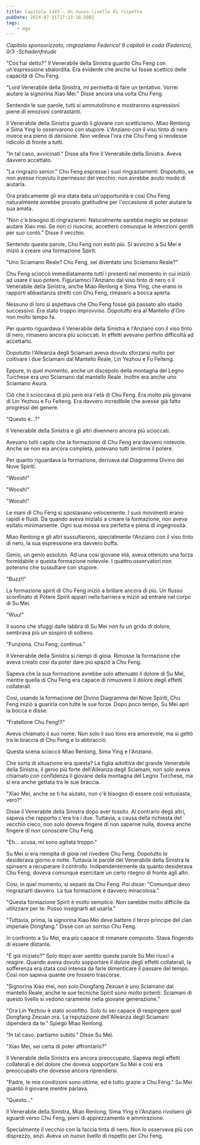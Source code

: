 ```yaml
---
title: Capitolo 1443 – Un nuovo livello di rispetto
pubDate: 2024-07-21T17:13:16.508Z
tags:
    - mga
---
```



<em>Capitolo sponsorizzato, ringraziamo Federico!
9 capitoli in coda (Federico), 0/3
-Schadenfreude</em>


"Cos'hai detto?" Il Venerabile della Sinistra guardò Chu Feng con un'espressione sbalordita. Era evidente che anche lui fosse scettico delle capacità di Chu Feng.


"Lord Venerabile della Sinistra, mi permetta di fare un tentativo. Vorrei aiutare la signorina Xiao Mei." Disse ancora una volta Chu Feng.


Sentendo le sue parole, tutti si ammutolirono e mostrarono espressioni piene di emozioni contrastanti.


Il Venerabile della Sinistra guardò il giovane con scetticismo. Miao Renlong e Sima Ying lo osservarono con stupore. L'Anziano con il viso tinto di nero invece era pieno di derisione. Non vedeva l'ora che Chu Feng si rendesse ridicolo di fronte a tutti.


"In tal caso, avvicinati." Disse alla fine il Venerabile della Sinistra. Aveva davvero accettato.


"La ringrazio senior." Chu Feng espresse i suoi ringraziamenti. Dopotutto, se non avesse ricevuto il permesso del vecchio, non avrebbe avuto modo di aiutarla.


Ora praticamente gli era stata data un'opportunità e così Chu Feng naturalmente avrebbe provato gratitudine per l'occasione di poter aiutare la sua amata.


"Non c'è bisogno di ringraziarmi. Naturalmente sarebbe meglio se potessi aiutare Xiao mei. Se non ci riuscirai, accetterò comunque le intenzioni gentili per suo conto." Disse il vecchio.


Sentendo queste parole, Chu Feng non esitò più. Si avvicinò a Su Mei e iniziò a creare una formazione Spirit.


"Uno Sciamano Reale? Chu Feng, sei diventato uno Sciamano Reale?"


Chu Feng scioccò immediatamente tutti i presenti nel momento in cui iniziò ad usare il suo potere. Figuriamoci l'Anziano dal viso tinto di nero o il Venerabile della Sinistra, anche Miao Renlong e Sima Ying, che erano in rapporti abbastanza stretti con Chu Feng, rimasero a bocca aperta.


Nessuno di loro si aspettava che Chu Feng fosse già passato allo stadio successivo. Era stato troppo improvviso. Dopotutto era al Mantello d'Oro non molto tempo fa.


Per quanto riguardava il Venerabile della Sinistra e l'Anziano con il viso tinto di nero, rimasero ancora più scioccati. In effetti avevano perfino difficoltà ad accettarlo.


Dopotutto l'Alleanza degli Sciamani aveva dovuto sforzarsi molto per coltivare i due Sciamani dal Mantello Reale, Lin Yezhou e Fu Feiteng.


Eppure, in quel momento, anche un discepolo della montagna del Legno Turchese era uno Sciamano dal mantello Reale. Inoltre era anche uno Sciamano Asura.


Ciò che li scioccava di più però era l'età di Chu Feng. Era molto più giovane di Lin Yezhou e Fu Feiteng. Era davvero incredibile che avesse già fatto progressi del genere.


"Questo è...?"


Il Venerabile della Sinistra e gli altri divennero ancora più scioccati.


Avevano tutti capito che la formazione di Chu Feng era davvero notevole. Anche se non era ancora completa, potevano tutti sentirne il potere.


Per quanto riguardava la formazione, derivava dal Diagramma Divino dei Nove Spiriti.


"Woosh!"


"Woosh!"


"Woosh!"


Le mani di Chu Feng si spostavano velocemente. I suoi movimenti erano rapidi e fluidi. Da quando aveva iniziato a creare la formazione, non aveva esitato minimamente. Ogni sua mossa era perfetta e piena di ingegnosità.


Miao Renlong e gli altri sussultarono, specialmente l'Anziano con il viso tinto di nero, la sua espressione era davvero buffa.


Genio, un genio assoluto. Ad una così giovane età, aveva ottenuto una forza formidabile e questa formazione notevole. I quattro osservatori non poterono che sussultare con stupore.


"Buzz!!"


La formazione spirit di Chu Feng iniziò a brillare ancora di più. Un flusso sconfinato di Potere Spirit apparì nella barriera e iniziò ad entrare nel corpo di Su Mei.


"Wuu!"


Il suono che sfuggì dalle labbra di Su Mei non fu un grido di dolore, sembrava più un sospiro di sollievo.


"Funziona. Chu Feng, continua."


Il Venerabile della Sinistra si riempì di gioia. Rimosse la formazione che aveva creato così da poter dare più spazio a Chu Feng.


Sapeva che la sua formazione avrebbe solo attenuato il dolore di Su Mei, mentre quella di Chu Feng era capace di rimuovere il dolore degli effetti collaterali.


Così, usando la formazione del Divino Diagramma dei Nove Spiriti, Chu Feng iniziò a guarirla con tutte le sue forze. Dopo poco tempo, Su Mei aprì la bocca e disse:


"Fratellone Chu Feng!!!"


Aveva chiamato il suo nome. Non solo il suo tono era amorevole, ma si gettò tra le braccia di Chu Feng e lo abbracciò.


Questa scena scioccò Miao Renlong, Sima Ying e l'Anziano.


Che sorta di situazione era questa? La figlia adottiva del grande Venerabile della Sinistra, il genio più forte dell'Alleanza degli Sciamani, non solo aveva chiamato con confidenza il giovane della montagna del Legno Turchese, ma si era anche gettata tra le sue braccia.


"Xiao Mei, anche se ti ha aiutato, non c'è bisogno di essere così entusiasta, vero?"


Disse il Venerabile della Sinistra dopo aver tossito. Al contrario degli altri, sapeva che rapporto c'era tra i due. Tuttavia, a causa della richiesta del vecchio cieco, non solo doveva fingere di non saperne nulla, doveva anche fingere di non conoscere Chu Feng.


"Eh... scusa, mi sono agitata troppo."


Su Mei si era riempita di gioia nel rivedere Chu Feng. Dopotutto lo desiderava giorno e notte. Tuttavia le parole del Venerabile della Sinistra la spinsero a recuperare il controllo. Indipendentemente da quanto desiderava Chu Feng, doveva comunque esercitare un certo ritegno di fronte agli altri.


Così, in quel momento, si separò da Chu Feng. Poi disse: "Comunque devo ringraziarti davvero. La tua formazione è davvero miracolosa."


"Questa formazione Spirit è molto semplice. Non sarebbe molto difficile da utilizzare per te. Posso insegnarti ad usarla."


"Tuttavia, prima, la signorina Xiao Mei deve battere il terzo principe del clan imperiale Dongfang." Disse con un sorriso Chu Feng.


In confronto a Su Mei, era più capace di rimanere composto. Stava fingendo di essere distante.


"È già iniziato?" Solo dopo aver sentito queste parole Su Mei riuscì a reagire. Quando aveva dovuto sopportare il dolore degli effetti collaterali, la sofferenza era stata così intensa da farle dimenticare il passare del tempo. Così non sapeva quante ore fossero trascorse.


"Signorina Xiao mei, non solo Dongfang Zexuan è uno Sciamano dal mantello Reale, anche le sue tecniche Spirit sono molto potenti. Sciamani di questo livello si vedono raramente nella giovane generazione."


"Ora Lin Yezhou è stato sconfitto. Solo tu sei capace di respingere quel Dongfang Zexuan ora. La reputazione dell'Alleanza degli Sciamani dipenderà da te." Spiegò Miao Renlong.


"In tal caso, partiamo subito." Disse Su Mei.


"Xiao Mei, sei certa di poter affrontarlo?"


Il Venerabile della Sinistra era ancora preoccupato. Sapeva degli effetti collaterali e del dolore che doveva sopportare Su Mei e così era preoccupato che dovesse ancora riprendersi.


"Padre, le mie condizioni sono ottime, ed è tutto grazie a Chu Feng." Su Mei guardò il giovane mentre parlava.


"Questo..."


Il Venerabile della Sinistra, Miao Renlong, Sima Ying e l'Anziano rivolsero gli sguardi verso Chu Feng, pieni di apprezzamento e ammirazione.


Specialmente il vecchio con la faccia tinta di nero. Non lo osservava più con disprezzo, anzi. Aveva un nuovo livello di rispetto per Chu Feng.
                                


                                




